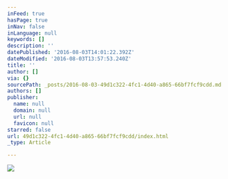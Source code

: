 ```yaml
---
inFeed: true
hasPage: true
inNav: false
inLanguage: null
keywords: []
description: ''
datePublished: '2016-08-03T14:01:22.392Z'
dateModified: '2016-08-03T13:57:53.240Z'
title: ''
author: []
via: {}
sourcePath: _posts/2016-08-03-49d1c322-4fc1-4d40-a865-66bf7fcf9cdd.md
authors: []
publisher:
  name: null
  domain: null
  url: null
  favicon: null
starred: false
url: 49d1c322-4fc1-4d40-a865-66bf7fcf9cdd/index.html
_type: Article

---
```

![](https://the-grid-user-content.s3-us-west-2.amazonaws.com/915f2d69-9bb4-475c-b7fa-20268517b8d2.png)